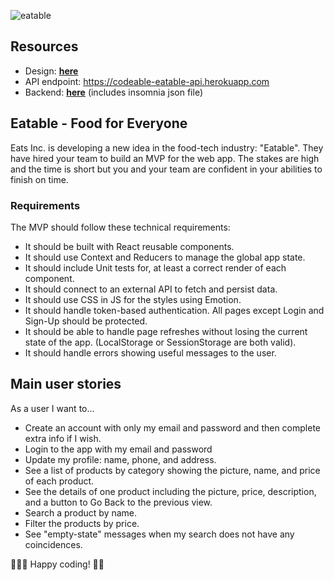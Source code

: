 ![eatable](https://res.cloudinary.com/dwdgpw20b/image/upload/v1672780246/codeable/iPhone_11_Pro_Max_-_19_nydcmo.png)

## Resources

- Design: **[here](https://www.figma.com/file/2zBMKn5AX6hYydkRKnyZIo/Eatable-Filters?node-id=0-1&t=s7o4ypgZdOGap8Lb-0)**
- API endpoint: https://codeable-eatable-api.herokuapp.com
- Backend: **[here](https://github.com/codeableorg/eatable-api)** (includes insomnia json file)

## Eatable - Food for Everyone

Eats Inc. is developing a new idea in the food-tech industry: "Eatable". They have hired your team to build an MVP for the web app. The stakes are high and the time is short but you and your team are confident in your abilities to finish on time.

### Requirements

The MVP should follow these technical requirements:

- It should be built with React reusable components.
- It should use Context and Reducers to manage the global app state.
- It should include Unit tests for, at least a correct render of each component.
- It should connect to an external API to fetch and persist data.
- It should use CSS in JS for the styles using Emotion.
- It should handle token-based authentication. All pages except Login and Sign-Up should be protected.
- It should be able to handle page refreshes without losing the current state of the app. (LocalStorage or SessionStorage are both valid).
- It should handle errors showing useful messages to the user.

## Main user stories

As a user I want to...

- Create an account with only my email and password and then complete extra info if I wish.
- Login to the app with my email and password
- Update my profile: name, phone, and address.
- See a list of products by category showing the picture, name, and price of each product.
- See the details of one product including the picture, price, description, and a button to Go Back to the previous view.
- Search a product by name.
- Filter the products by price.
- See "empty-state" messages when my search does not have any coincidences.

👩🏻‍💻 Happy coding! 👨‍💻
